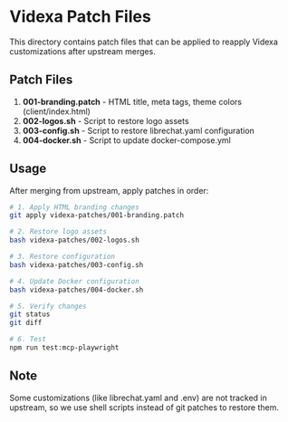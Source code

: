 # Videxa Patch Files

This directory contains patch files that can be applied to reapply Videxa customizations after upstream merges.

## Patch Files

1. **001-branding.patch** - HTML title, meta tags, theme colors (client/index.html)
2. **002-logos.sh** - Script to restore logo assets
3. **003-config.sh** - Script to restore librechat.yaml configuration
4. **004-docker.sh** - Script to update docker-compose.yml

## Usage

After merging from upstream, apply patches in order:

```bash
# 1. Apply HTML branding changes
git apply videxa-patches/001-branding.patch

# 2. Restore logo assets
bash videxa-patches/002-logos.sh

# 3. Restore configuration
bash videxa-patches/003-config.sh

# 4. Update Docker configuration
bash videxa-patches/004-docker.sh

# 5. Verify changes
git status
git diff

# 6. Test
npm run test:mcp-playwright
```

## Note

Some customizations (like librechat.yaml and .env) are not tracked in upstream,
so we use shell scripts instead of git patches to restore them.
